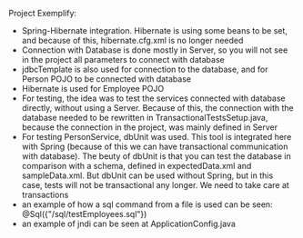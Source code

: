 Project Exemplify:
  - Spring-Hibernate integration. Hibernate is using some beans to be set, and because of this, hibernate.cfg.xml is no longer needed
  - Connection with Database is done mostly in Server, so you will not see in the project all parameters to connect with database
  - jdbcTemplate is also used for connection to the database, and for Person POJO to be connected with database
  - Hibernate is used for Employee POJO
  - For testing, the idea was to test the services connected with database directly, without using a Server. Because of this, the connection with the database needed to be rewritten in TransactionalTestsSetup.java, because the connection in the project, was mainly defined in Server
  - For testing PersonService, dbUnit was used. This tool is integrated here with Spring (because of this we can have transactional communication with database). The beuty of dbUnit is that you can test the database in comparison with a schema, defined in expectedData.xml and sampleData.xml. But dbUnit can be used without Spring, but in this case, tests will not be transactional any longer. We need to take care at transactions
  - an example of how a sql command from a file is used can be seen: @Sql({"/sql/testEmployees.sql"}) 
  - an example of jndi can be seen at ApplicationConfig.java